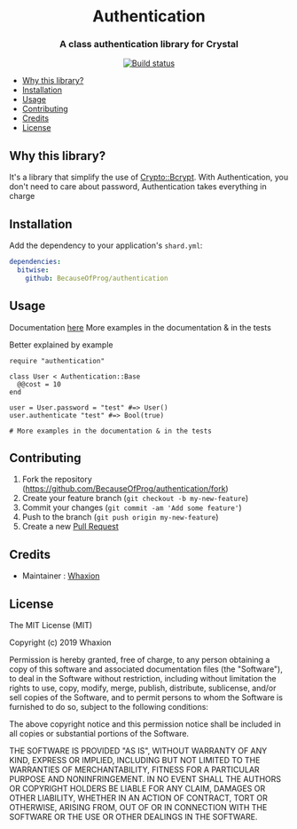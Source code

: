 <div align="center">
  <h1>Authentication</h1>
  <h3>A class authentication library for Crystal</h3>
  <a href="https://circleci.com/gh/BecauseOfProg/authentication">
    <img src="https://circleci.com/gh/BecauseOfProg/authentication.svg?style=svg" alt="Build status" />
  </a>
</div>

- [Why this library?](#why-this-library)
- [Installation](#installation)
- [Usage](#usage)
- [Contributing](#contributing)
- [Credits](#credits)
- [License](#license)

## Why this library?
  It's a library that simplify the use of [Crypto::Bcrypt](https://crystal-lang.org/api/latest/Crypto/Bcrypt/Password.html).
  With Authentication, you don't need to care about password, Authentication takes everything in charge

## Installation

Add the dependency to your application's `shard.yml`:

```yaml
dependencies:
  bitwise:
    github: BecauseOfProg/authentication
```

## Usage
Documentation <a href="https://becauseofprog.github.io/authentication/">here</a>
More examples in the documentation & in the tests

Better explained by example

```crystal
require "authentication"

class User < Authentication::Base
  @@cost = 10
end

user = User.password = "test" #=> User()
user.authenticate "test" #=> Bool(true)

# More examples in the documentation & in the tests
```

## Contributing

1. Fork the repository (<https://github.com/BecauseOfProg/authentication/fork>)
2. Create your feature branch (`git checkout -b my-new-feature`)
3. Commit your changes (`git commit -am 'Add some feature'`)
4. Push to the branch (`git push origin my-new-feature`)
5. Create a new [Pull Request](https://github.com/BecauseOfProg/authentication/pulls?q=is%3Apr+is%3Aopen+sort%3Aupdated-desc)

## Credits

- Maintainer : [Whaxion](https://github.com/Whaxion)

## License

The MIT License (MIT)

Copyright (c) 2019 Whaxion

Permission is hereby granted, free of charge, to any person obtaining a copy
of this software and associated documentation files (the "Software"), to deal
in the Software without restriction, including without limitation the rights
to use, copy, modify, merge, publish, distribute, sublicense, and/or sell
copies of the Software, and to permit persons to whom the Software is
furnished to do so, subject to the following conditions:

The above copyright notice and this permission notice shall be included in
all copies or substantial portions of the Software.

THE SOFTWARE IS PROVIDED "AS IS", WITHOUT WARRANTY OF ANY KIND, EXPRESS OR
IMPLIED, INCLUDING BUT NOT LIMITED TO THE WARRANTIES OF MERCHANTABILITY,
FITNESS FOR A PARTICULAR PURPOSE AND NONINFRINGEMENT. IN NO EVENT SHALL THE
AUTHORS OR COPYRIGHT HOLDERS BE LIABLE FOR ANY CLAIM, DAMAGES OR OTHER
LIABILITY, WHETHER IN AN ACTION OF CONTRACT, TORT OR OTHERWISE, ARISING FROM,
OUT OF OR IN CONNECTION WITH THE SOFTWARE OR THE USE OR OTHER DEALINGS IN
THE SOFTWARE.

